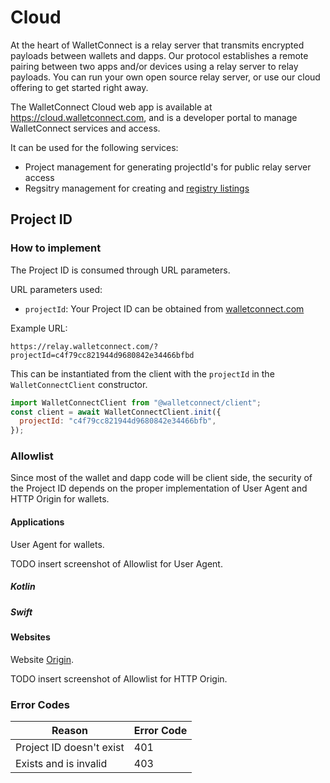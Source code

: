 # Cloud

At the heart of WalletConnect is a relay server that transmits encrypted payloads between wallets and dapps. Our protocol establishes a remote pairing between two apps and/or devices using a relay server to relay payloads. You can run your own open source relay server, or use our cloud offering to get started right away.

The WalletConnect Cloud web app is available at https://cloud.walletconnect.com, and is a developer portal to manage WalletConnect services and access.

It can be used for the following services:

- Project management for generating projectId's for public relay server access
- Regsitry management for creating and [registry listings](registry.md)

## Project ID

### How to implement

The Project ID is consumed through URL parameters.

URL parameters used:

- `projectId`: Your Project ID can be obtained from [walletconnect.com](https://walletconnect.com)

Example URL:

`https://relay.walletconnect.com/?projectId=c4f79cc821944d9680842e34466bfbd`

This can be instantiated from the client with the `projectId` in the `WalletConnectClient` constructor.

```javascript
import WalletConnectClient from "@walletconnect/client";
const client = await WalletConnectClient.init({
  projectId: "c4f79cc821944d9680842e34466bfb",
});
```

### Allowlist

Since most of the wallet and dapp code will be client side, the security of the Project ID depends on the proper implementation of User Agent and HTTP Origin for wallets.

#### Applications

User Agent for wallets.

TODO insert screenshot of Allowlist for User Agent.

##### Kotlin

##### Swift

#### Websites

Website [Origin](https://developer.mozilla.org/en-US/docs/Web/HTTP/Headers/Origin).

TODO insert screenshot of Allowlist for HTTP Origin.

### Error Codes

| Reason                   | Error Code |
| ------------------------ | ---------- |
| Project ID doesn't exist | 401        |
| Exists and is invalid    | 403        |
